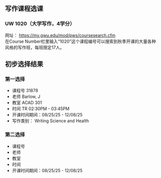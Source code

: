 ## 写作课程选课
### UW 1020（大学写作，4学分）  
网址： https://my.gwu.edu/mod/pws/coursesearch.cfm  
在Course Number栏里输入“1020”这个课程编号可以搜索到秋季开课的大量各种风格的写作班，每班限定17人。  
  
## 初步选择结果
### 第一选择
- 课程号 31878
- 老师 Barlow, J
- 教室 ACAD 301
- 时间 TR 02:30PM - 03:45PM
- 开课时间期间：08/25/25 - 12/08/25
- 写作类别： Writing Science and Health

### 第二选择
- 课程号 
- 老师 
- 教室 
- 时间 
- 开课时间期间：08/25/25 - 12/08/25
